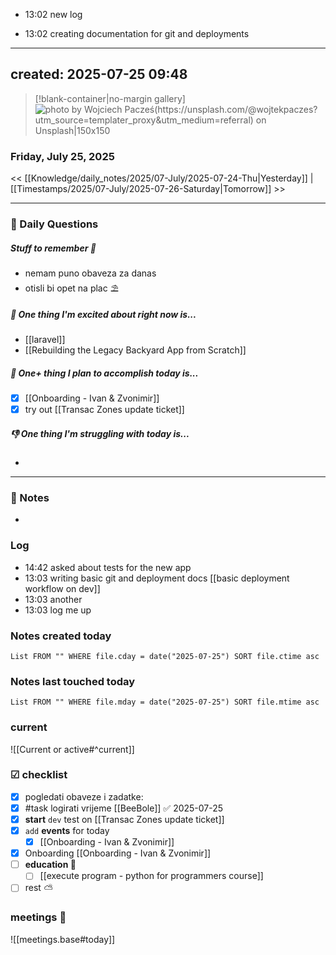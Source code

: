 - 13:02 new log

- 13:02 creating documentation for git and deployments

---
created: 2025-07-25 09:48
---

> [!blank-container|no-margin gallery] 
>![photo by Wojciech Pacześ(https://unsplash.com/@wojtekpaczes?utm_source=templater_proxy&utm_medium=referral) on Unsplash|150x150](https://images.unsplash.com/photo-1702151739814-ac78c7c4ab24?crop=entropy&cs=srgb&fm=jpg&ixid=M3w2NDU1OTF8MHwxfHJhbmRvbXx8fHx8fHx8fDE3NTM0Mjk2ODN8&ixlib=rb-4.1.0&q=85)

### Friday, July 25, 2025

<< [[Knowledge/daily_notes/2025/07-July/2025-07-24-Thu|Yesterday]] | [[Timestamps/2025/07-July/2025-07-26-Saturday|Tomorrow]] >>

___
### 📅 Daily Questions

##### Stuff to remember 📝
- nemam puno obaveza za danas
- otisli bi opet na plac ⛱

##### 🙌 **One thing I'm excited about right now is...**
- [[laravel]]
- [[Rebuilding the Legacy Backyard App from Scratch]]

##### 🚀 **One+ thing I plan to accomplish today is...**
- [x] [[Onboarding - Ivan & Zvonimir]]
- [x] try out [[Transac Zones update ticket]]

##### 👎 **One thing I'm struggling with today is...**
- 

---
### 📝 Notes
- 

### Log
- 14:42 asked about tests for the new app
- 13:03 writing basic git and deployment docs [[basic deployment workflow on dev]]
- 13:03 another
- 13:03 log me up


### Notes created today
```dataview
List FROM "" WHERE file.cday = date("2025-07-25") SORT file.ctime asc
```

### Notes last touched today
```dataview
List FROM "" WHERE file.mday = date("2025-07-25") SORT file.mtime asc
`````
### **current**
![[Current or active#^current]]

### ☑ checklist
- [x] pogledati  obaveze i zadatke: 
- [x] #task logirati vrijeme [[BeeBole]] ✅ 2025-07-25
- [x] **start** `dev` test on [[Transac Zones update ticket]]
- [x] `add` **events** for today
	- [x] [[Onboarding - Ivan & Zvonimir]]
- [x] Onboarding [[Onboarding - Ivan & Zvonimir]]
- [ ] **education 🎒**
	- [ ] [[execute program - python for programmers course]]
- [ ] rest ⛅

### meetings 🤝

![[meetings.base#today]]

